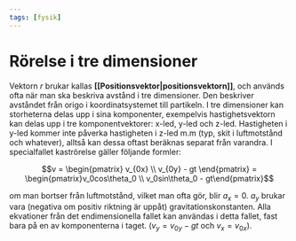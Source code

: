 ```yaml
---
tags: [fysik]
---
```

# Rörelse i tre dimensioner
Vektorn $r$ brukar kallas **[[Positionsvektor|positionsvektorn]]**, och används ofta när man ska beskriva avstånd i tre dimensioner. Den beskriver avståndet från origo i koordinatsystemet till partikeln. I tre dimensioner kan storheterna delas upp i sina komponenter, exempelvis hastighetsvektorn kan delas upp i tre komponentvektorer: x-led, y-led och z-led. Hastigheten i y-led kommer inte påverka hastigheten i z-led m.m (typ, skit i luftmotstånd och whatever), alltså kan dessa oftast beräknas separat från varandra. I specialfallet kaströrelse gäller följande formler:

$$v = \begin{pmatrix} v_{0x} \\  v_{0y} - gt \end{pmatrix} = \begin{pmatrix}v_0cos\theta_0 \\ v_0sin\theta_0 - gt\end{pmatrix}$$

om man bortser från luftmotstånd, vilket man ofta gör, blir $a_x = 0$. $a_y$ brukar vara (negativa om positiv riktning är uppåt) gravitationskonstanten. Alla ekvationer från det endimensionella fallet kan användas i detta fallet, fast bara på en av komponenterna i taget. ($v_y = v_{0y} - gt$ och  $v_x = v_{0x}$).